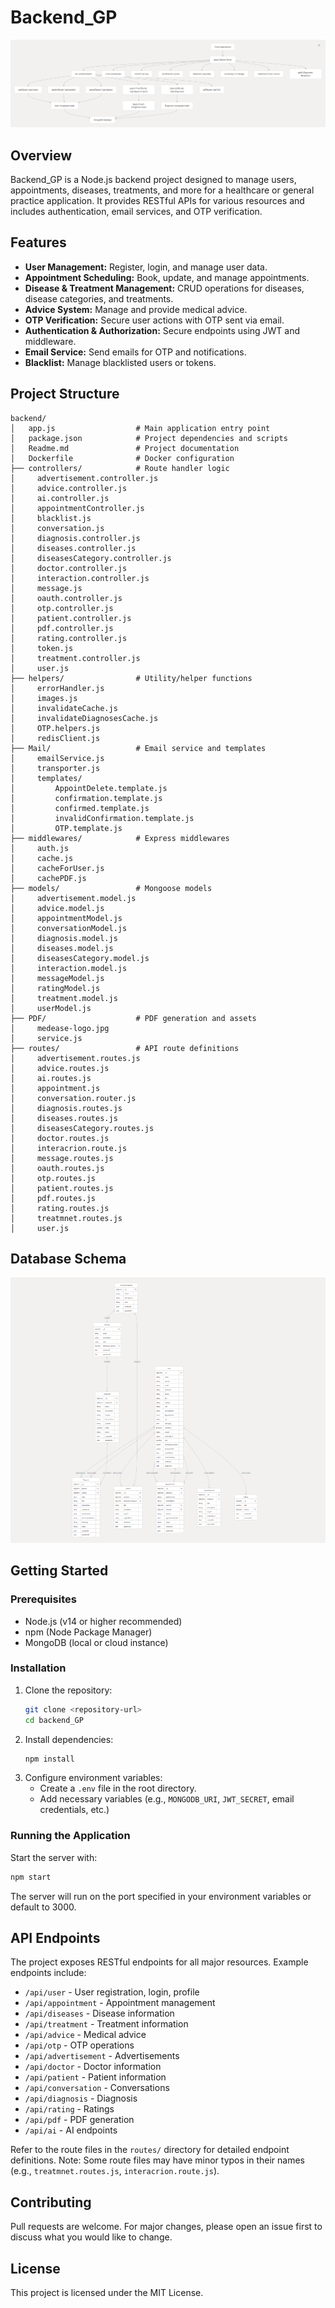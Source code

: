 
# Backend_GP

![Top Level Structure](./Top%20Level.png)

## Overview
Backend_GP is a Node.js backend project designed to manage users, appointments, diseases, treatments, and more for a healthcare or general practice application. It provides RESTful APIs for various resources and includes authentication, email services, and OTP verification.

## Features
- **User Management:** Register, login, and manage user data.
- **Appointment Scheduling:** Book, update, and manage appointments.
- **Disease & Treatment Management:** CRUD operations for diseases, disease categories, and treatments.
- **Advice System:** Manage and provide medical advice.
- **OTP Verification:** Secure user actions with OTP sent via email.
- **Authentication & Authorization:** Secure endpoints using JWT and middleware.
- **Email Service:** Send emails for OTP and notifications.
- **Blacklist:** Manage blacklisted users or tokens.

## Project Structure

```
backend/
│   app.js                  # Main application entry point
│   package.json            # Project dependencies and scripts
│   Readme.md               # Project documentation
│   Dockerfile              # Docker configuration
├── controllers/            # Route handler logic
│     advertisement.controller.js
│     advice.controller.js
│     ai.controller.js
│     appointmentController.js
│     blacklist.js
│     conversation.js
│     diagnosis.controller.js
│     diseases.controller.js
│     diseasesCategory.controller.js
│     doctor.controller.js
│     interaction.controller.js
│     message.js
│     oauth.controller.js
│     otp.controller.js
│     patient.controller.js
│     pdf.controller.js
│     rating.controller.js
│     token.js
│     treatment.controller.js
│     user.js
├── helpers/                # Utility/helper functions
│     errorHandler.js
│     images.js
│     invalidateCache.js
│     invalidateDiagnosesCache.js
│     OTP.helpers.js
│     redisClient.js
├── Mail/                   # Email service and templates
│     emailService.js
│     transporter.js
│     templates/
│         AppointDelete.template.js
│         confirmation.template.js
│         confirmed.template.js
│         invalidConfirmation.template.js
│         OTP.template.js
├── middlewares/            # Express middlewares
│     auth.js
│     cache.js
│     cacheForUser.js
│     cachePDF.js
├── models/                 # Mongoose models
│     advertisement.model.js
│     advice.model.js
│     appointmentModel.js
│     conversationModel.js
│     diagnosis.model.js
│     diseases.model.js
│     diseasesCategory.model.js
│     interaction.model.js
│     messageModel.js
│     ratingModel.js
│     treatment.model.js
│     userModel.js
├── PDF/                    # PDF generation and assets
│     medease-logo.jpg
│     service.js
├── routes/                 # API route definitions
│     advertisement.routes.js
│     advice.routes.js
│     ai.routes.js
│     appointment.js
│     conversation.router.js
│     diagnosis.routes.js
│     diseases.routes.js
│     diseasesCategory.routes.js
│     doctor.routes.js
│     interacrion.route.js
│     message.routes.js
│     oauth.routes.js
│     otp.routes.js
│     patient.routes.js
│     pdf.routes.js
│     rating.routes.js
│     treatmnet.routes.js
│     user.js
```

## Database Schema
![Database Schema](./Schema.png)

## Getting Started

### Prerequisites
- Node.js (v14 or higher recommended)
- npm (Node Package Manager)
- MongoDB (local or cloud instance)

### Installation
1. Clone the repository:
   ```sh
   git clone <repository-url>
   cd backend_GP
   ```
2. Install dependencies:
   ```sh
   npm install
   ```
3. Configure environment variables:
   - Create a `.env` file in the root directory.
   - Add necessary variables (e.g., `MONGODB_URI`, `JWT_SECRET`, email credentials, etc.)

### Running the Application
Start the server with:
```sh
npm start
```
The server will run on the port specified in your environment variables or default to 3000.

## API Endpoints
The project exposes RESTful endpoints for all major resources. Example endpoints include:
- `/api/user` - User registration, login, profile
- `/api/appointment` - Appointment management
- `/api/diseases` - Disease information
- `/api/treatment` - Treatment information
- `/api/advice` - Medical advice
- `/api/otp` - OTP operations
- `/api/advertisement` - Advertisements
- `/api/doctor` - Doctor information
- `/api/patient` - Patient information
- `/api/conversation` - Conversations
- `/api/diagnosis` - Diagnosis
- `/api/rating` - Ratings
- `/api/pdf` - PDF generation
- `/api/ai` - AI endpoints

Refer to the route files in the `routes/` directory for detailed endpoint definitions. Note: Some route files may have minor typos in their names (e.g., `treatmnet.routes.js`, `interacrion.route.js`).

## Contributing
Pull requests are welcome. For major changes, please open an issue first to discuss what you would like to change.

## License
This project is licensed under the MIT License.
